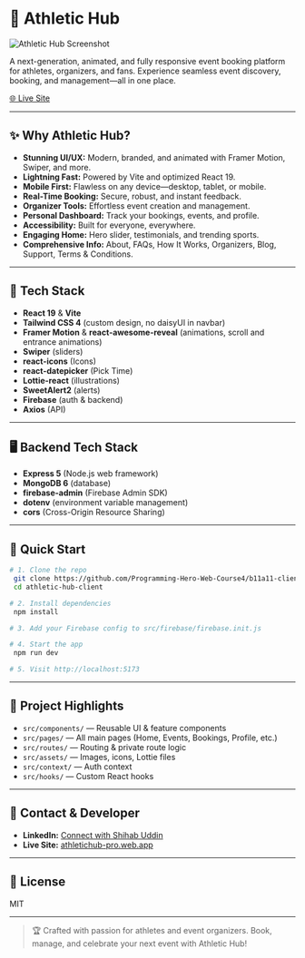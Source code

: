 # 🏅 Athletic Hub

![Athletic Hub Screenshot](https://i.postimg.cc/44WQPdcM/athletic-Hub.png)

A next-generation, animated, and fully responsive event booking platform for athletes, organizers, and fans. Experience seamless event discovery, booking, and management—all in one place.

[🌐 Live Site](https://athletichub-pro.web.app/)

---

## ✨ Why Athletic Hub?

- **Stunning UI/UX:** Modern, branded, and animated with Framer Motion, Swiper, and more.
- **Lightning Fast:** Powered by Vite and optimized React 19.
- **Mobile First:** Flawless on any device—desktop, tablet, or mobile.
- **Real-Time Booking:** Secure, robust, and instant feedback.
- **Organizer Tools:** Effortless event creation and management.
- **Personal Dashboard:** Track your bookings, events, and profile.
- **Accessibility:** Built for everyone, everywhere.
- **Engaging Home:** Hero slider, testimonials, and trending sports.
- **Comprehensive Info:** About, FAQs, How It Works, Organizers, Blog, Support, Terms & Conditions.

---

## 🚀 Tech Stack

- **React 19** & **Vite**
- **Tailwind CSS 4** (custom design, no daisyUI in navbar)
- **Framer Motion** & **react-awesome-reveal** (animations, scroll and entrance animations)
- **Swiper** (sliders)
- **react-icons** (Icons)
- **react-datepicker** (Pick Time)
- **Lottie-react** (illustrations)
- **SweetAlert2** (alerts)
- **Firebase** (auth & backend)
- **Axios** (API)

---

## 🖥️ Backend Tech Stack

- **Express 5** (Node.js web framework)
- **MongoDB 6** (database)
- **firebase-admin** (Firebase Admin SDK)
- **dotenv** (environment variable management)
- **cors** (Cross-Origin Resource Sharing)

---

## 🏁 Quick Start

```bash
# 1. Clone the repo
 git clone https://github.com/Programming-Hero-Web-Course4/b11a11-client-side-shihabuddin-dev
 cd athletic-hub-client

# 2. Install dependencies
 npm install

# 3. Add your Firebase config to src/firebase/firebase.init.js

# 4. Start the app
 npm run dev

# 5. Visit http://localhost:5173
```

---

## 📂 Project Highlights

- `src/components/` — Reusable UI & feature components
- `src/pages/` — All main pages (Home, Events, Bookings, Profile, etc.)
- `src/routes/` — Routing & private route logic
- `src/assets/` — Images, icons, Lottie files
- `src/context/` — Auth context
- `src/hooks/` — Custom React hooks

---

## 👤 Contact & Developer

- **LinkedIn:** [Connect with Shihab Uddin](https://www.linkedin.com/in/shihabuddin-dev)
- **Live Site:** [athletichub-pro.web.app](https://athletichub-pro.web.app/)

---

## 📜 License

MIT

---

> 🏆 Crafted with passion for athletes and event organizers. Book, manage, and celebrate your next event with Athletic Hub!
